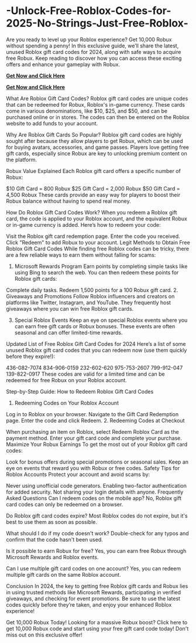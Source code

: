 # -Unlock-Free-Roblox-Codes-for-2025-No-Strings-Just-Free-Roblox-
Are you ready to level up your Roblox experience? Get 10,000 Robux without spending a penny! In this exclusive guide, we’ll share the latest, unused Roblox gift card codes for 2024, along with safe ways to acquire free Robux. Keep reading to discover how you can access these exciting offers and enhance your gameplay with Robux.

**[Get Now and Click Here](https://offer.tq24k.com/free-roblox/)**

**[Get Now and Click Here](https://offer.tq24k.com/all-gift-card/)**




What Are Roblox Gift Card Codes?
Roblox gift card codes are unique codes that can be redeemed for Robux, Roblox's in-game currency. These cards come in various denominations, like $10, $25, and $50, and can be purchased online or in stores. The codes can then be entered on the Roblox website to add funds to your account.

Why Are Roblox Gift Cards So Popular?
Roblox gift card codes are highly sought after because they allow players to get Robux, which can be used for buying avatars, accessories, and game passes. Players love getting free gift cards, especially since Robux are key to unlocking premium content on the platform.

Robux Value Explained
Each Roblox gift card offers a specific number of Robux:

$10 Gift Card = 800 Robux
$25 Gift Card = 2,000 Robux
$50 Gift Card = 4,500 Robux
These cards provide an easy way for players to boost their Robux balance without having to spend real money.

How Do Roblox Gift Card Codes Work?
When you redeem a Roblox gift card, the code is applied to your Roblox account, and the equivalent Robux or in-game currency is added. Here’s how to redeem your code:

Visit the Roblox gift card redemption page.
Enter the code you received.
Click "Redeem" to add Robux to your account.
Legit Methods to Obtain Free Roblox Gift Card Codes
While finding free Roblox codes can be tricky, there are a few reliable ways to earn them without falling for scams:

1. Microsoft Rewards Program
Earn points by completing simple tasks like using Bing to search the web. You can then redeem these points for Roblox gift cards:

Complete daily tasks.
Redeem 1,500 points for a 100 Robux gift card.
2. Giveaways and Promotions
Follow Roblox influencers and creators on platforms like Twitter, Instagram, and YouTube. They frequently host giveaways where you can win free Roblox gift cards.

3. Special Roblox Events
Keep an eye on special Roblox events where you can earn free gift cards or Robux bonuses. These events are often seasonal and can offer limited-time rewards.

Updated List of Free Roblox Gift Card Codes for 2024
Here’s a list of some unused Roblox gift card codes that you can redeem now (use them quickly before they expire!):

436-082-7074
834-906-0159
232-602-620
975-753-2607
799-912-047
139-822-0917
These codes are valid for a limited time and can be redeemed for free Robux on your Roblox account.

Step-by-Step Guide: How to Redeem Roblox Gift Card Codes
1. Redeeming Codes on Your Roblox Account

Log in to Roblox on your browser.
Navigate to the Gift Card Redemption page.
Enter the code and click Redeem.
2. Redeeming Codes at Checkout

When purchasing an item on Roblox, select Redeem Roblox Card as the payment method.
Enter your gift card code and complete your purchase.
Maximize Your Robux Earnings
To get the most out of your Roblox gift card codes:

Look for bonus offers during special promotions or seasonal sales.
Keep an eye on events that reward you with Robux or free codes.
Safety Tips for Roblox Accounts
Protect your account and avoid scams by:

Never using unofficial code generators.
Enabling two-factor authentication for added security.
Not sharing your login details with anyone.
Frequently Asked Questions
Can I redeem codes on the mobile app?
No, Roblox gift card codes can only be redeemed on a browser.

Do Roblox gift card codes expire?
Most Roblox codes do not expire, but it's best to use them as soon as possible.

What should I do if my code doesn't work?
Double-check for any typos and confirm that the code hasn't been used.

Is it possible to earn Robux for free?
Yes, you can earn free Robux through Microsoft Rewards and Roblox events.

Can I use multiple gift card codes on one account?
Yes, you can redeem multiple gift cards on the same Roblox account.

Conclusion
In 2024, the key to getting free Roblox gift cards and Robux lies in using trusted methods like Microsoft Rewards, participating in verified giveaways, and checking for event promotions. Be sure to use the latest codes quickly before they’re taken, and enjoy your enhanced Roblox experience!

Get 10,000 Robux Today! Looking for a massive Robux boost? Click here to get 10,000 Robux code and start using your free gift card code today! Don't miss out on this exclusive offer!

